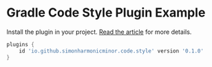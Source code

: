 # Gradle Code Style Plugin Example

Install the plugin in your
project. [Read the article](https://dev.to/kirekov/custom-gradle-plugin-for-unified-static-code-analysis-4bj0)
for more details.

```groovy
plugins {
    id 'io.github.simonharmonicminor.code.style' version '0.1.0'
}
```